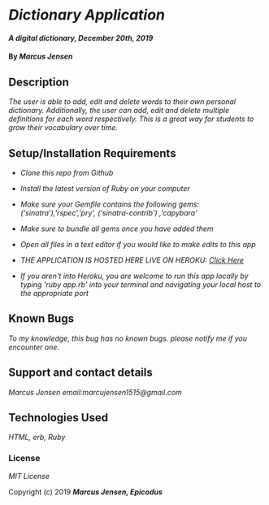 # _Dictionary Application_

#### _A digital dictionary, December 20th, 2019_

#### By _**Marcus Jensen**_

## Description

_The user is able to add, edit and delete words to their own personal dictionary. Additionally, the user can add, edit and delete multiple definitions for each word respectively. This is a great way for students to grow their vocabulary over time._

## Setup/Installation Requirements

* _Clone this repo from Github_
* _Install the latest version of Ruby on your computer_
* _Make sure your Gemfile contains the following gems: ('sinatra'),'rspec','pry', ('sinatra-contrib')
 ,'capybara'_
* _Make sure to bundle all gems once you have added them_
* _Open all files in a text editor if you would like to make edits to this app_
* _THE APPLICATION IS HOSTED HERE LIVE ON HEROKU: [Click Here](https://salty-castle-71698.herokuapp.com/)_

* _If you aren't into Heroku, you are welcome to run this app locally by typing 'ruby app.rb' into your terminal and navigating your local host to the appropriate port_



## Known Bugs

_To my knowledge, this bug has no known bugs. please notify me if you encounter one._

## Support and contact details

_Marcus Jensen email:marcujensen1515@gmail.com_

## Technologies Used

_HTML, erb, Ruby_

### License

*MIT License*

Copyright (c) 2019 **_Marcus Jensen, Epicodus_**
